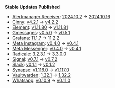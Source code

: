 **Stable Updates Published**

* [Alertmanager Receiver](https://github.com/metio/matrix-alertmanager-receiver): [2024.10.2](https://github.com/metio/matrix-alertmanager-receiver/releases/tag/2024.10.2) -> [2024.10.16](https://github.com/metio/matrix-alertmanager-receiver/releases/tag/2024.10.16)
* [Cinny](https://github.com/ajbura/cinny): [v4.2.1](https://github.com/ajbura/cinny/releases/tag/v4.2.1) -> [v4.2.2](https://github.com/ajbura/cinny/releases/tag/v4.2.2)
* [Element](https://github.com/element-hq/element-web): [v1.11.80](https://github.com/element-hq/element-web/releases/tag/v1.11.80) -> [v1.11.81](https://github.com/element-hq/element-web/releases/tag/v1.11.81)
* [Gmessages](https://github.com/mautrix/gmessages): [v0.5.0](https://github.com/mautrix/gmessages/releases/tag/v0.5.0) -> [v0.5.1](https://github.com/mautrix/gmessages/releases/tag/v0.5.1)
* [Grafana](https://github.com/grafana/grafana): [11.1.7](https://github.com/grafana/grafana/releases/tag/v11.1.7) -> [11.2.2](https://github.com/grafana/grafana/releases/tag/v11.2.2)
* [Meta Instagram](https://github.com/mautrix/meta): [v0.4.0](https://github.com/mautrix/meta/releases/tag/v0.4.0) -> [v0.4.1](https://github.com/mautrix/meta/releases/tag/v0.4.1)
* [Meta Messenger](https://github.com/mautrix/meta): [v0.4.0](https://github.com/mautrix/meta/releases/tag/v0.4.0) -> [v0.4.1](https://github.com/mautrix/meta/releases/tag/v0.4.1)
* [Radicale](https://github.com/tomsquest/docker-radicale): [3.2.3.1](https://github.com/tomsquest/docker-radicale/releases/tag/3.2.3.1) -> [3.3.0.0](https://github.com/tomsquest/docker-radicale/releases/tag/3.3.0.0)
* [Signal](https://github.com/mautrix/signal): [v0.7.1](https://github.com/mautrix/signal/releases/tag/v0.7.1) -> [v0.7.2](https://github.com/mautrix/signal/releases/tag/v0.7.2)
* [Slack](https://github.com/mautrix/slack): [v0.1.1](https://github.com/mautrix/slack/releases/tag/v0.1.1) -> [v0.1.2](https://github.com/mautrix/slack/releases/tag/v0.1.2)
* [Synapse](https://github.com/element-hq/synapse): [v1.116.0](https://github.com/element-hq/synapse/releases/tag/v1.116.0) -> [v1.117.0](https://github.com/element-hq/synapse/releases/tag/v1.117.0)
* [Vaultwarden](https://github.com/dani-garcia/vaultwarden): [1.32.1](https://github.com/dani-garcia/vaultwarden/releases/tag/1.32.1) -> [1.32.2](https://github.com/dani-garcia/vaultwarden/releases/tag/1.32.2)
* [Whatsapp](https://github.com/mautrix/whatsapp): [v0.10.9](https://github.com/mautrix/whatsapp/releases/tag/v0.10.9) -> [v0.11.0](https://github.com/mautrix/whatsapp/releases/tag/v0.11.0)

